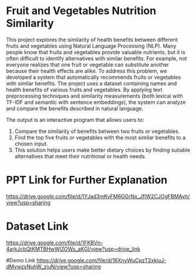 # Fruit and Vegetables Nutrition Similarity
This project explores the similarity of health benefits between different fruits and vegetables using Natural Language Processing (NLP). Many people know that fruits and vegetables provide valuable nutrients, but it is often difficult to identify alternatives with similar benefits. For example, not everyone realizes that one fruit or vegetable can substitute another because their health effects are alike.
To address this problem, we developed a system that automatically recommends fruits or vegetables with similar benefits. The project uses a dataset containing names and health benefits of various fruits and vegetables. By applying text preprocessing techniques and similarity measurements (both lexical with TF-IDF and semantic with sentence embeddings), the system can analyze and compare the benefits described in natural language.

The output is an interactive program that allows users to:
1. Compare the similarity of benefits between two fruits or vegetables.
2. Find the top five fruits or vegetables with the most similar benefits to a chosen input.
3. This solution helps users make better dietary choices by finding suitable alternatives that meet their nutritional or health needs.

# PPT Link for Further Explanation
https://drive.google.com/file/d/1YJad3mKvFM6GGrNx_JflW2CJOgFBMAvh/view?usp=sharing

# Dataset Link
https://drive.google.com/file/d/1FKBVn-4arkJcbQtKMTBHwWlZOWs_aKGI/view?usp=drive_link

#Demo Link
https://drive.google.com/file/d/16XnyWuCpzT2xkiuJ-dMvwzxNuhW_zjuN/view?usp=sharing
